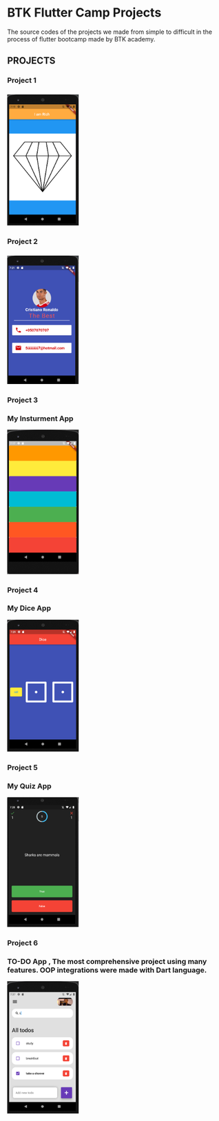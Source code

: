 <h1>BTK Flutter Camp Projects</h1>
  <p>The source codes of the projects we made from simple to difficult in the process of flutter bootcamp made by BTK academy. </p>
<h2>PROJECTS</h2>


<h3>Project 1<h3>
<img src="https://github.com/AbdullahSalihOner/Flutter_Projects/blob/master/images_Of_Project/project1.png" style = "width:33%"></img>
  
<h3>Project 2<h3>
<img src="https://github.com/AbdullahSalihOner/Flutter_Projects/blob/master/images_Of_Project/project2.png" style = "width:33%"></img>

<h3>Project 3<h3>
<p> My Insturment App </p>
<img src="https://github.com/AbdullahSalihOner/Flutter_Projects/blob/master/images_Of_Project/my_insturment.png" style = "width:33%"></img>
  
<h3>Project 4<h3>
  <p> My Dice App </p>
<img src="https://github.com/AbdullahSalihOner/Flutter_Projects/blob/master/images_Of_Project/mydice.png" style = "width:33%"></img>
    
<h3>Project 5<h3>
  <p> My Quiz App </p>
<img src="https://github.com/AbdullahSalihOner/Flutter_Projects/blob/master/images_Of_Project/quiz_app.png" style = "width:33%"></img>
  
  
<h3>Project 6<h3>
  <p> TO-DO App , The most comprehensive project using many features. OOP integrations were made with Dart language. </p>
<img src="https://github.com/AbdullahSalihOner/Flutter_Projects/blob/master/images_Of_Project/to_do_app.png" style = "width:33%"></img>
